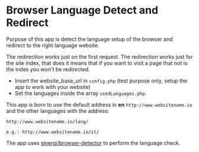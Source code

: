 # Browser Language Detect and Redirect

Purpose of this app is detect the language setup of the browser and redirect to the right language website. 

The redirection works just on the first request. 
The redirection works just for the site index, that does it means that if you want to visit a page that not is the index you won't be redirected.


- Insert the website_base_url in `config.php` (test purpose only, setup the app to work with your website)
- Set the languages inside the array `usedLanguages.php`.

This app is born to use the default address in **en** `http://www.websitename.io` and the other languages with the address:

```shell
http://www.websitename.io/lang/

e.g.: http://www.websitename.io/it/
```

The app uses [sinergi/browser-detector](https://packagist.org/packages/sinergi/browser-detector) to perform the language check.